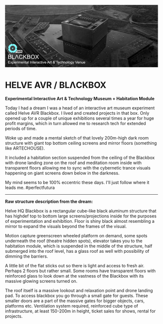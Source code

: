![Project Banner](/blackbox-banner.png)

# HELVE AVR / BLΛCKBOX
**Experimental Interactive Art & Technology Museum + Habitation Module**

Today I had a dream I was a head of an interactive art museum experiment called Helve AVR Blackbox. I lived and created projects in that box. Only opened up for a couple of unique exhibitions several times a year for huge profit margins, which in turn allowed me to research tech for extended periods of time.

Woke up and made a mental sketch of that lovely 200m-high dark room structure with giant top bottom ceiling screens and mirror floors (something like ARTECHOUSE).

It included a habitation section suspended from the ceiling of the Blackbox with drone landing zone on the roof and meditation room inside with transparent floors allowing me to sync with the cybernetic trance visuals happening on giant screens down below in the darkness.

My mind seems to be 100% eccentric these days. I'll just follow where it leads me. #perfectfutura

---
**Raw structure description from the dream:** 

Helve HQ Blackbox is a rectangular cube-like black aluminum structure that has highdef top to bottom large screens/projections inside for the purposes of experimentation and exhibition. Floor is shiny black almost resembling a mirror to expand the visuals beyond the frames of the visual. 

Motion capture greenscreen wheeled platform on demand, some spots underneath the roof (theatre hidden spots), elevator takes you to the habitation module, which is suspended in the middle of the structure, half submerged into the roof level, has a glass roof as well with possibility of dimming the barriers. 

A little bit of the flat sticks out so there is light and access to fresh air. Perhaps 2 floors but rather small. Some rooms have transparent floors with reinforced glass to look down at the vastness of the Blackbox with its massive glowing screens turned on.

The roof itself is a massive lookout and relaxation point and drone landing pad. To access blackbox you go through a small gate for guests. These smaller doors are a part of the massive gates for bigger objects, cars, platforms etc. Ventilation system required, reinforced cube type of infrastructure, at least 150-200m in height, ticket sales for shows, rental for projects.
